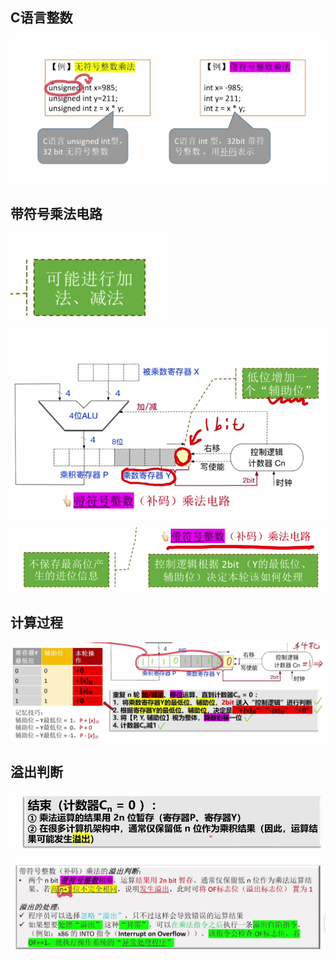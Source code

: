 


## C语言整数
![输入图片说明](/imgs/2025-08-03/o1yqcUWTFeYFeNhe.png)


## 带符号乘法电路

![输入图片说明](/imgs/2025-08-03/ZaaK0QJtZwZRJj3I.png)

![输入图片说明](/imgs/2025-08-03/wNI1K0OoAdaLY0AX.png)

![输入图片说明](/imgs/2025-08-03/7xyrrCpqkENtVzAH.png)

## 计算过程
![输入图片说明](/imgs/2025-08-03/032We0I0YoOflUPY.png)

## 溢出判断
![输入图片说明](/imgs/2025-08-03/UDerI2LA4LHHLQFl.png)

![输入图片说明](/imgs/2025-08-03/g4A0pSyl50qJIYMH.png)
<!--stackedit_data:
eyJoaXN0b3J5IjpbLTIwMzMzOTQzODgsMTYwNDA0NjExMV19
-->
